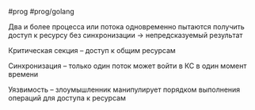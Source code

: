 #prog #prog/golang  

Два и более процесса или потока одновременно пытаются получить доступ к ресурсу без синхронизации → непредсказуемый результат

Критическая секция – доступ к общим ресурсам

Синхронизация – только один поток может войти в КС в один момент времени

Уязвимость – злоумышленник манипулирует порядком выполнения операций для доступа к ресурсам